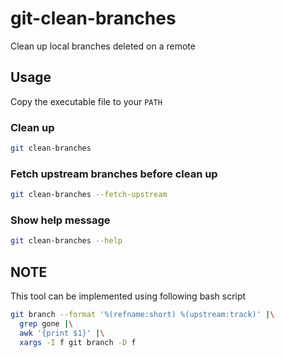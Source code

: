 # git-clean-branches

Clean up local branches deleted on a remote

## Usage

Copy the executable file to your `PATH`

### Clean up

```bash
git clean-branches
```

### Fetch upstream branches before clean up

```bash
git clean-branches --fetch-upstream
```

### Show help message

```bash
git clean-branches --help
```

## NOTE

This tool can be implemented using following bash script

```bash
git branch --format '%(refname:short) %(upstream:track)' |\
  grep gone |\
  awk '{print $1}' |\
  xargs -I f git branch -D f
```
